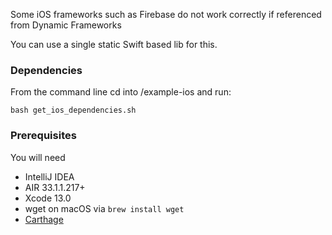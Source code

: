 Some iOS frameworks such as Firebase do not work correctly if referenced from Dynamic Frameworks

You can use a single static Swift based lib for this.


### Dependencies
From the command line cd into /example-ios and run:

```shell
bash get_ios_dependencies.sh
```


### Prerequisites

You will need

- IntelliJ IDEA
- AIR 33.1.1.217+
- Xcode 13.0
- wget on macOS via `brew install wget`
- [Carthage](https://github.com/Carthage/Carthage#installing-carthage)
